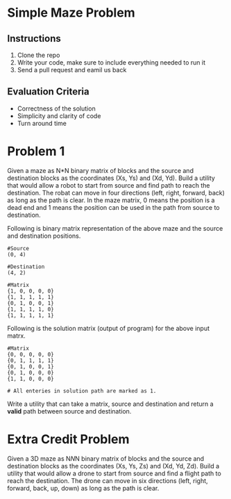 # Simple Maze Problem
## Instructions
1. Clone the repo
2. Write your code, make sure to include everything needed to run it
3. Send a pull request and eamil us back 


## Evaluation Criteria 
* Correctness of the solution 
* Simplicity and clarity of code
* Turn around time


# Problem 1

Given a maze as N*N binary matrix of blocks and the source and destination blocks as the coordinates (Xs, Ys) and (Xd, Yd). Build a utility that would allow a robot to start from source and find path to reach the destination. The robat can move in four directions (left, right, forward, back) as long as the path is clear.
In the maze matrix, 0 means the position is a dead end and 1 means the position can be used in the path from source to destination. 

Following is binary matrix representation of the above maze and the source and destination positions.
```
#Source
(0, 4)

#Destination 
(4, 2)

#Matrix
{1, 0, 0, 0, 0}
{1, 1, 1, 1, 1}
{0, 1, 0, 0, 1}
{1, 1, 1, 1, 0}
{1, 1, 1, 1, 1}
```

Following is the solution matrix (output of program) for the above input matrx.
```
#Matrix
{0, 0, 0, 0, 0}
{0, 1, 1, 1, 1}
{0, 1, 0, 0, 1}
{0, 1, 0, 0, 0}
{1, 1, 0, 0, 0}

# All enteries in solution path are marked as 1.
```

Write a utility that can take a matrix, source and destination and return a **valid** path between source and destination. 


# Extra Credit Problem

Given a 3D maze as N*N*N binary matrix of blocks and the source and destination blocks as the coordinates (Xs, Ys, Zs) and (Xd, Yd, Zd). Build a utility that would allow a drone to start from source and find a flight path to reach the destination. The drone can move in six directions (left, right, forward, back, up, down) as long as the path is clear.
